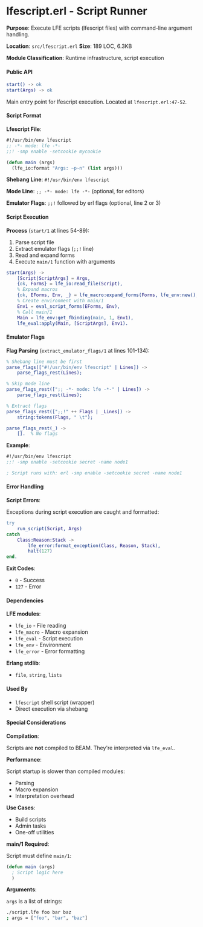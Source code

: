 # lfescript.erl - Script Runner

**Purpose**: Execute LFE scripts (lfescript files) with command-line argument handling.

**Location**: `src/lfescript.erl`
**Size**: 189 LOC, 6.3KB

**Module Classification**: Runtime infrastructure, script execution

#### Public API

```erlang
start() -> ok
start(Args) -> ok
```

Main entry point for lfescript execution. Located at `lfescript.erl:47-52`.

#### Script Format

**Lfescript File**:

```lisp
#!/usr/bin/env lfescript
;; -*- mode: lfe -*-
;;! -smp enable -setcookie mycookie

(defun main (args)
  (lfe_io:format "Args: ~p~n" (list args)))
```

**Shebang Line**: `#!/usr/bin/env lfescript`

**Mode Line**: `;; -*- mode: lfe -*-` (optional, for editors)

**Emulator Flags**: `;;!` followed by erl flags (optional, line 2 or 3)

#### Script Execution

**Process** (`start/1` at lines 54-89):

1. Parse script file
2. Extract emulator flags (`;;!` line)
3. Read and expand forms
4. Execute `main/1` function with arguments

```erlang
start(Args) ->
    [Script|ScriptArgs] = Args,
    {ok, Forms} = lfe_io:read_file(Script),
    % Expand macros
    {ok, EForms, Env, _} = lfe_macro:expand_forms(Forms, lfe_env:new(), ...),
    % Create environment with main/1
    Env1 = eval_script_forms(EForms, Env),
    % Call main/1
    Main = lfe_env:get_fbinding(main, 1, Env1),
    lfe_eval:apply(Main, [ScriptArgs], Env1).
```

#### Emulator Flags

**Flag Parsing** (`extract_emulator_flags/1` at lines 101-134):

```erlang
% Shebang line must be first
parse_flags(["#!/usr/bin/env lfescript" | Lines]) ->
    parse_flags_rest(Lines);

% Skip mode line
parse_flags_rest([";; -*- mode: lfe -*-" | Lines]) ->
    parse_flags_rest(Lines);

% Extract flags
parse_flags_rest([";;!" ++ Flags | _Lines]) ->
    string:tokens(Flags, " \t");

parse_flags_rest(_) ->
    [].  % No flags
```

**Example**:

```lisp
#!/usr/bin/env lfescript
;;! -smp enable -setcookie secret -name node1

; Script runs with: erl -smp enable -setcookie secret -name node1
```

#### Error Handling

**Script Errors**:

Exceptions during script execution are caught and formatted:

```erlang
try
    run_script(Script, Args)
catch
    Class:Reason:Stack ->
        lfe_error:format_exception(Class, Reason, Stack),
        halt(127)
end.
```

**Exit Codes**:

- `0` - Success
- `127` - Error

#### Dependencies

**LFE modules**:

- `lfe_io` - File reading
- `lfe_macro` - Macro expansion
- `lfe_eval` - Script execution
- `lfe_env` - Environment
- `lfe_error` - Error formatting

**Erlang stdlib**:

- `file`, `string`, `lists`

#### Used By

- `lfescript` shell script (wrapper)
- Direct execution via shebang

#### Special Considerations

**Compilation**:

Scripts are **not** compiled to BEAM. They're interpreted via `lfe_eval`.

**Performance**:

Script startup is slower than compiled modules:

- Parsing
- Macro expansion
- Interpretation overhead

**Use Cases**:

- Build scripts
- Admin tasks
- One-off utilities

**main/1 Required**:

Script must define `main/1`:

```lisp
(defun main (args)
  ; Script logic here
  )
```

**Arguments**:

`args` is a list of strings:

```bash
./script.lfe foo bar baz
; args = ["foo", "bar", "baz"]
```
